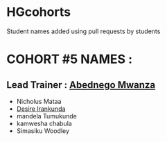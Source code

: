 # HGcohorts
Student names added using pull requests by students

# COHORT #5 NAMES :
## Lead Trainer : [Abednego Mwanza](https://github.com/AbednegoTM)
- Nicholus Mataa
- [Desire Irankunda](https://github.com/Deewiliams)
- mandela Tumukunde
- kamwesha chabula
- Simasiku Woodley

